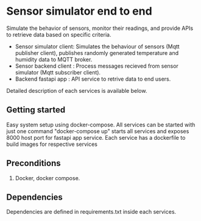 # Sensor simulator end to end
 
Simulate the behavior of sensors, monitor their readings, and provide APIs to retrieve data based on specific criteria.

* Sensor simulator client: Simulates the behaviour of sensors (Mqtt publisher client), publishes randomly generated temperature and humidity data to MQTT broker.
* Sensor backend client  : Process messages recieved from sensor simulator (Mqtt subscriber client).
* Backend fastapi app    : API service to retrive data to end users. 

Detailed description of each services is available below.

## Getting started

Easy system setup using docker-compose. All services can be started with just one command "docker-compose up" starts all services and exposes 8000 host port for fastapi app service.
Each service has a dockerfile to build images for respective services

## Preconditions

1. Docker, docker compose.

## Dependencies

Dependencies are defined in requirements.txt inside each services.



